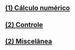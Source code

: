## [(1) Cálculo numérico](./calculo-numerico)

## [(2) Controle](./controle)

## [(2) Miscelânea](./miscelanea)
